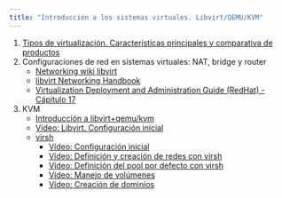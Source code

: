 ```yaml
---
title: "Introducción a los sistemas virtuales. Libvirt/QEMU/KVM"
---
```


1. [Tipos de virtualización. Características principales y comparativa de productos](doc/virtualizacion.pdf)
2. Configuraciones de red en sistemas virtuales: NAT, bridge y router
    * [Networking wiki libvirt](https://wiki.libvirt.org/page/Networking)
    * [libvirt Networking Handbook](https://jamielinux.com/docs/libvirt-networking-handbook/index.html)
    * [Virtualization Deployment and Administration Guide (RedHat) - Cápitulo 17](https://access.redhat.com/documentation/en-us/red_hat_enterprise_linux/7/html-single/virtualization_deployment_and_administration_guide/index#chap-Virtual_Networking)
3. KVM
    * [Introducción a libvirt+qemu/kvm](introduccion.html)
    * [Vídeo: Libvirt. Configuración inicial](https://www.youtube.com/watch?v=g9TxR-vH7vA)
    * [virsh](virsh.hml)
        * [Vídeo: Configuración inicial](https://youtu.be/g9TxR-vH7vA)
        * [Vídeo: Definición y creación de redes con virsh](https://youtu.be/HKq1Z7ZgFRA)
        * [Vídeo: Definición del pool por defecto con virsh](https://youtu.be/0Tp2uzGU-8I)
        * [Vídeo: Manejo de volúmenes](https://youtu.be/w91tHGYfBtQ)
        * [Vídeo: Creación de dominios](https://youtu.be/Ugz7TN6gUO0)
